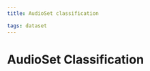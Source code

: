 ```yaml
---
title: AudioSet classification

tags: dataset 
---
```


# AudioSet Classification


















